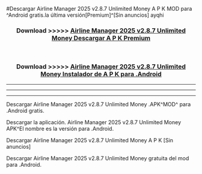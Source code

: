 #Descargar Airline Manager 2025 v2.8.7 Unlimited Money  A P K MOD para ^Android gratis.la última versión[Premium]^[Sin anuncios] ayqhi



<div align="center">
<h3>Download >>>>> <a href="https://es-web.web.app/?es= Airline Manager 2025 v2.8.7 Unlimited Money ">Airline Manager 2025 v2.8.7 Unlimited Money  Descargar A P K Premium</a></h3><br>

<h3>Download >>>>> <a href="https://es-web.web.app/?es= Airline Manager 2025 v2.8.7 Unlimited Money ">Airline Manager 2025 v2.8.7 Unlimited Money  Instalador de A P K para .Android</a></h3>
</div>


----------------------------------------------------------

----------------------------------------------------------

----------------------------------------------------------

Descargar Airline Manager 2025 v2.8.7 Unlimited Money  .APK^MOD^ para .Android gratis.

Descargar la aplicación. Airline Manager 2025 v2.8.7 Unlimited Money  APK^El nombre es la versión para .Android.

Descargar Airline Manager 2025 v2.8.7 Unlimited Money  A P K [Sin anuncios]

Descargar Airline Manager 2025 v2.8.7 Unlimited Money  gratuita del mod para .Android.